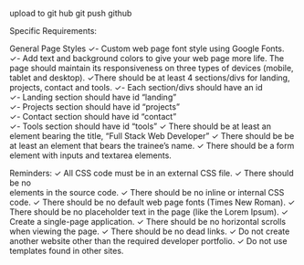 upload to git hub
git push github


Specific Requirements:

General Page Styles
✓- Custom web page font style using Google Fonts.    
✓- Add text and background colors to give your web page more life.
The page should maintain its responsiveness on three types of devices (mobile, tablet and desktop).
✓There should be at least 4 sections/divs for landing, projects, contact and tools.
✓- Each section/divs should have an id        
✓- Landing section should have id “landing”        
✓- Projects section should have id “projects”        
✓- Contact section should have id “contact”        
✓- Tools section should have id “tools”
✓ There should be at least an element bearing the title, “Full Stack Web Developer”
✓ There should be be at least an element that bears the trainee’s name.
✓ There should be a form element with inputs and textarea elements.

Reminders:
✓ All CSS code must be in an external CSS file.
✓ There should be no <br> elements in the source code.
✓ There should be no inline or internal CSS code.
✓ There should be no default web page fonts (Times New Roman).
✓ There should be no placeholder text in the page (like the Lorem Ipsum).
✓ Create a single-page application.
✓ There should be no horizontal scrolls when viewing the page.
✓ There should be no dead links.
✓ Do not create another website other than the required developer portfolio.
✓ Do not use templates found in other sites.
